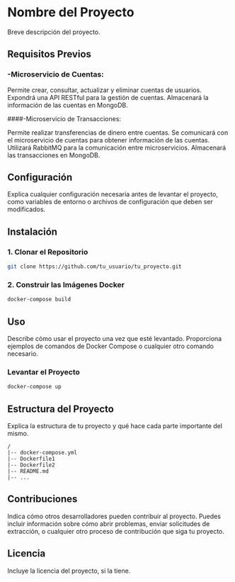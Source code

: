 # Nombre del Proyecto

Breve descripción del proyecto.

## Requisitos Previos

### -Microservicio de Cuentas:

Permite crear, consultar, actualizar y eliminar cuentas de usuarios.
Expondrá una API RESTful para la gestión de cuentas.
Almacenará la información de las cuentas en MongoDB.

####-Microservicio de Transacciones:

Permite realizar transferencias de dinero entre cuentas.
Se comunicará con el microservicio de cuentas para obtener información de las cuentas.
Utilizará RabbitMQ para la comunicación entre microservicios.
Almacenará las transacciones en MongoDB.


## Configuración

Explica cualquier configuración necesaria antes de levantar el proyecto, como variables de entorno o archivos de configuración que deben ser modificados.

## Instalación

### 1. Clonar el Repositorio

```bash
git clone https://github.com/tu_usuario/tu_proyecto.git
```

### 2. Construir las Imágenes Docker

```bash
docker-compose build
```

## Uso

Describe cómo usar el proyecto una vez que esté levantado. Proporciona ejemplos de comandos de Docker Compose o cualquier otro comando necesario.

### Levantar el Proyecto

```bash
docker-compose up
```

## Estructura del Proyecto

Explica la estructura de tu proyecto y qué hace cada parte importante del mismo.

```
/
|-- docker-compose.yml
|-- Dockerfile1
|-- Dockerfile2
|-- README.md
|-- ...
```

## Contribuciones

Indica cómo otros desarrolladores pueden contribuir al proyecto. Puedes incluir información sobre cómo abrir problemas, enviar solicitudes de extracción, o cualquier otro proceso de contribución que siga tu proyecto.

## Licencia

Incluye la licencia del proyecto, si la tiene.
